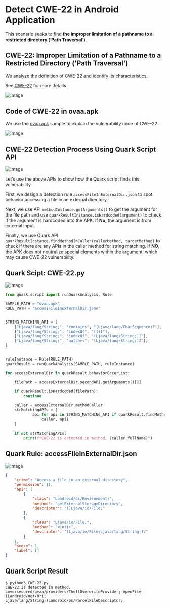 # Detect CWE-22 in Android Application

This scenario seeks to find **the improper limitation of a pathname to a restricted directory (‘Path Traversal’)**.

## CWE-22: Improper Limitation of a Pathname to a Restricted Directory ('Path Traversal')

We analyze the definition of CWE-22 and identify its characteristics.

See [CWE-22](https://cwe.mitre.org/data/definitions/22.html) for more details.

![image](https://imgur.com/XnOUZsV.png)

## Code of CWE-22 in ovaa.apk

We use the [ovaa.apk](https://github.com/oversecured/ovaa) sample to explain the vulnerability code of CWE-22.

![image](https://imgur.com/bgWgeT7.png)

## CWE-22 Detection Process Using Quark Script API

![image](https://imgur.com/N69bQK2.png)

Let’s use the above APIs to show how the Quark script finds this vulnerability.

First, we design a detection rule `accessFileInExternalDir.json` to spot behavior accessing a file in an external directory.

Next, we use API `methodInstance.getArguments()` to get the argument for the file path and use `quarkResultInstance.isHardcoded(argument)` to check if the argument is hardcoded into the APK. If **No**, the argument is from external input.

Finally, we use Quark API `quarkResultInstance.findMethodInCaller(callerMethod, targetMethod)` to check if there are any APIs in the caller method for string matching. If **NO**, the APK does not neutralize special elements within the argument, which may cause CWE-22 vulnerability.

## Quark Scipt: CWE-22.py

![image](https://imgur.com/4b2e4tN.png)

```python
from quark.script import runQuarkAnalysis, Rule

SAMPLE_PATH = "ovaa.apk"
RULE_PATH = "accessFileInExternalDir.json"


STRING_MATCHING_API = [
    ["Ljava/lang/String;", "contains", "(Ljava/lang/CharSequence)Z"],
    ["Ljava/lang/String;", "indexOf", "(I)I"],
    ["Ljava/lang/String;", "indexOf", "(Ljava/lang/String;)I"],
    ["Ljava/lang/String;", "matches", "(Ljava/lang/String;)Z"],
]


ruleInstance = Rule(RULE_PATH)
quarkResult = runQuarkAnalysis(SAMPLE_PATH, ruleInstance)

for accessExternalDir in quarkResult.behaviorOccurList:

    filePath = accessExternalDir.secondAPI.getArguments()[2]

    if quarkResult.isHardcoded(filePath):
        continue

    caller = accessExternalDir.methodCaller
    strMatchingAPIs = [
            api for api in STRING_MATCHING_API if quarkResult.findMethodInCaller(
                caller, api)
    ]

    if not strMatchingAPIs:
        print(f"CWE-22 is detected in method, {caller.fullName}")
```
## Quark Rule: accessFileInExternalDir.json

![image](https://imgur.com/N2uKsZj.png)

```json
{
    "crime": "Access a file in an external directory",
    "permission": [],
    "api": [
        {
            "class": "Landroid/os/Environment;",
            "method": "getExternalStorageDirectory",
            "descriptor": "()Ljava/io/File;"
        },
        {
            "class": "Ljava/io/File;",
            "method": "<init>",
            "descriptor": "(Ljava/io/File;Ljava/lang/String;)V"
        }
    ],
    "score": 1,
    "label": []
}
```

## Quark Script Result

```
$ python3 CWE-22.py
CWE-22 is detected in method, Loversecured/ovaa/providers/TheftOverwriteProvider; openFile (Landroid/net/Uri; Ljava/lang/String;)Landroid/os/ParcelFileDescriptor;
```
